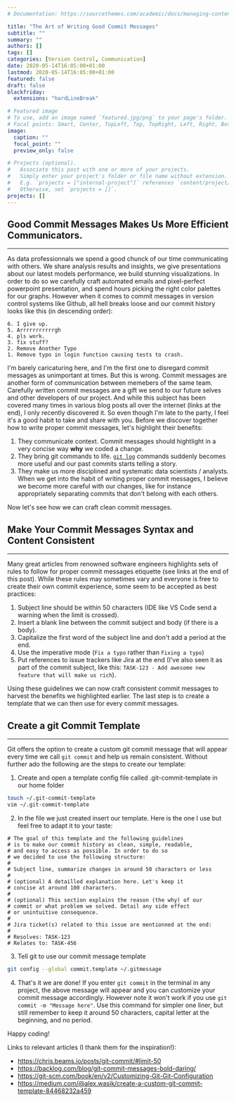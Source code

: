 ```yaml
---
# Documentation: https://sourcethemes.com/academic/docs/managing-content/

title: "The Art of Writing Good Commit Messages"
subtitle: ""
summary: ""
authors: []
tags: []
categories: [Version Control, Communication]
date: 2020-05-14T16:05:00+01:00
lastmod: 2020-05-14T16:05:00+01:00
featured: false
draft: false
blackfriday:
  extensions: "hardLineBreak"

# Featured image
# To use, add an image named `featured.jpg/png` to your page's folder.
# Focal points: Smart, Center, TopLeft, Top, TopRight, Left, Right, BottomLeft, Bottom, BottomRight.
image:
  caption: ""
  focal_point: ""
  preview_only: false

# Projects (optional).
#   Associate this post with one or more of your projects.
#   Simply enter your project's folder or file name without extension.
#   E.g. `projects = ["internal-project"]` references `content/project/deep-learning/index.md`.
#   Otherwise, set `projects = []`.
projects: []
---
```




## Good Commit Messages Makes Us More Efficient Communicators.
------------  


As data professionnals we spend a good chunck of our time communicating with others. We share analysis results and insights, we give presentations about our latest models performance, we build stunning visualizations. In order to do so we carefully craft automated emails and pixel-perfect powerpoint presentation, and spend hours picking the right color palettes for our graphs. However when it comes to commit messages in version control systems like Github, all hell breaks loose and our commit history looks like this (in descending order):

```
6. I give up.
5. Arrrrrrrrrrrgh
4. pls work.
3. fix stuff?
2. Remove Another Typo
1. Remove typo in login function causing tests to crash.
```

I'm barely caricaturing here, and I'm the first one to disregard commit messages as unimportant at times. But this is wrong. Commit messages are another form of communication between memebers of the same team. Carefully written commit messages are a gift we send to our future selves and other developers of our project. And while this subject has been covered many times in various blog posts all over the internet (links at the end), I only recently discovered it. So even though I'm late to the party, I feel it's a good habit to take and share with you. Before we discover together how to write proper commit messages, let's highlight their benefits:

1. They communicate context. Commit messages should hightlight in a very concise way **why** we coded a change.
2. They bring git commands to life. [`git log`](https://git-scm.com/docs/git-log) commands suddenly becomes more useful and our past commits starts telling a story. 
3. They make us more disciplined and systematic data scientists / analysts. When we get into the habit of writing proper commit messages, I believe we become more careful with our changes, like for instance appropriately separating commits that don't belong with each others.


Now let's see how we can craft clean commit messages.


## Make Your Commit Messages Syntax and Content Consistent
------------

Many great articles from renowned software engineers highlights sets of rules to follow for proper commit messages etiquette (see links at the end of this post). While these rules may sometimes vary and everyone is free to create their own commit experience, some seem to be accepted as best practices:

1. Subject line should be within 50 characters (IDE like VS Code send a warning when the limit is crossed).
2. Insert a blank line between the commit subject and body (if there is a body).
3. Capitalize the first word of the subject line and don't add a period at the end.
4. Use the imperative mode (`Fix a typo` rather than `Fixing a typo`)
5. Put references to issue trackers like Jira at the end (I've also seen it as part of the commit subject, like this: `TASK-123 - Add awesome new feature that will make us rich`).


Using these guidelines we can now craft consistent commit messages to harvest the benefits we highlighted earlier. The last step is to create a template that we can then use for every commit messages.


## Create a git Commit Template
------------


Git offers the option to create a custom git commit message that will appear every time we call `git commit` and help us remain consistent. Without further ado the following are the steps to create our template:

1. Create and open a template config file called .git-commit-template in our home folder

```bash
touch ~/.git-commit-template
vim ~/.git-commit-template
```

2. In the file we just created insert our template. Here is the one I use but feel free to adapt it to your taste:

```
# The goal of this template and the following guidelines
# is to make our commit history as clean, simple, readable,
# and easy to access as possible. In order to do so
# we decided to use the following structure:
#
# Subject line, summarize changes in around 50 characters or less
#
# (optional) A detailled explanation here. Let's keep it 
# concise at around 100 characters.
#
# (optional) This section explains the reason (the why) of our
# commit or what problem we solved. Detail any side effect
# or unintuitive consequence.
#
# Jira ticket(s) related to this issue are mentionned at the end:
#
# Resolves: TASK-123
# Relates to: TASK-456 
```

3. Tell git to use our commit message template

```bash
git config --global commit.template ~/.gitmessage
```

4. That's it we are done! If you enter `git commit` in the terminal in any project, the above message will appear and you can customize your commit message accordingly. However note it won't work if you use `git commit -m "Message here"`. Use this command for simpler one liner, but still remember to keep it around 50 characters, capital letter at the beginning, and no period.

Happy coding!


Links to relevant articles (I thank them for the inspiration!):
* https://chris.beams.io/posts/git-commit/#limit-50
* https://backlog.com/blog/git-commit-messages-bold-daring/
* https://git-scm.com/book/en/v2/Customizing-Git-Git-Configuration
* https://medium.com/@alex.wasik/create-a-custom-git-commit-template-84468232a459
